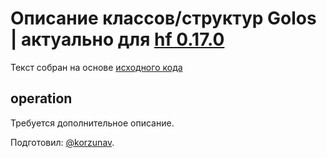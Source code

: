 # Описание классов/структур Golos | актуально для [hf 0.17.0](https://github.com/GolosChain/golos/releases/tag/v0.17.0)
Текст собран на основе [исходного кода](https://github.com/GolosChain/golos/tree/master/libraries/fc/vendor/boost_1.51/include/boost/process/detail/status_impl.hpp)

## operation


Требуется дополнительное описание.

Подготовил: [@korzunav](https://golos.io/@korzunav).

